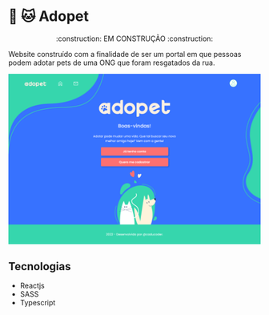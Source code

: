 # :dog: :cat: Adopet

<p align="center">:construction: EM CONSTRUÇÃO :construction:</p>

Website construído com a finalidade de ser um portal em que pessoas podem adotar pets de uma ONG que foram resgatados da rua.

![](./src/assets/Adopet.png)

## Tecnologias
- Reactjs
- SASS
- Typescript


